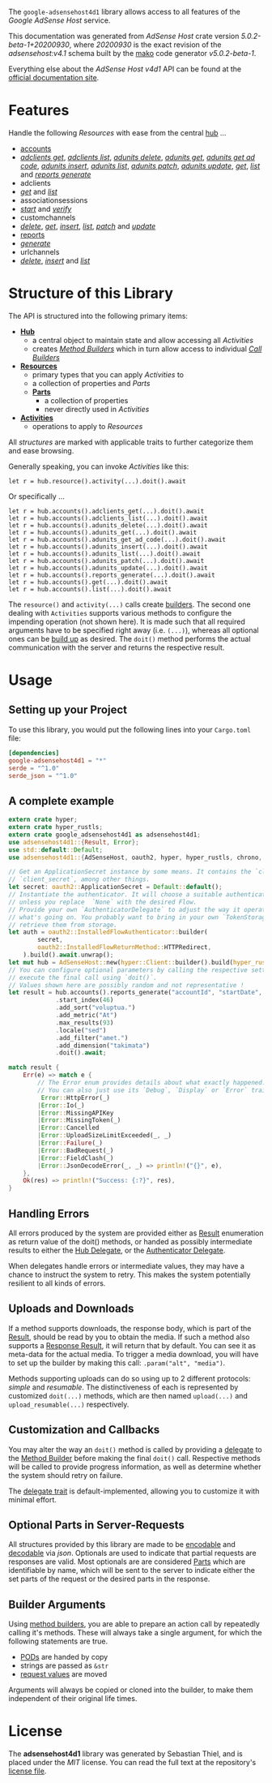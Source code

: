 <!---
DO NOT EDIT !
This file was generated automatically from 'src/generator/templates/api/README.md.mako'
DO NOT EDIT !
-->
The `google-adsensehost4d1` library allows access to all features of the *Google AdSense Host* service.

This documentation was generated from *AdSense Host* crate version *5.0.2-beta-1+20200930*, where *20200930* is the exact revision of the *adsensehost:v4.1* schema built by the [mako](http://www.makotemplates.org/) code generator *v5.0.2-beta-1*.

Everything else about the *AdSense Host* *v4d1* API can be found at the
[official documentation site](https://developers.google.com/adsense/host/).
# Features

Handle the following *Resources* with ease from the central [hub](https://docs.rs/google-adsensehost4d1/5.0.2-beta-1+20200930/google_adsensehost4d1/AdSenseHost) ... 

* [accounts](https://docs.rs/google-adsensehost4d1/5.0.2-beta-1+20200930/google_adsensehost4d1/api::Account)
 * [*adclients get*](https://docs.rs/google-adsensehost4d1/5.0.2-beta-1+20200930/google_adsensehost4d1/api::AccountAdclientGetCall), [*adclients list*](https://docs.rs/google-adsensehost4d1/5.0.2-beta-1+20200930/google_adsensehost4d1/api::AccountAdclientListCall), [*adunits delete*](https://docs.rs/google-adsensehost4d1/5.0.2-beta-1+20200930/google_adsensehost4d1/api::AccountAdunitDeleteCall), [*adunits get*](https://docs.rs/google-adsensehost4d1/5.0.2-beta-1+20200930/google_adsensehost4d1/api::AccountAdunitGetCall), [*adunits get ad code*](https://docs.rs/google-adsensehost4d1/5.0.2-beta-1+20200930/google_adsensehost4d1/api::AccountAdunitGetAdCodeCall), [*adunits insert*](https://docs.rs/google-adsensehost4d1/5.0.2-beta-1+20200930/google_adsensehost4d1/api::AccountAdunitInsertCall), [*adunits list*](https://docs.rs/google-adsensehost4d1/5.0.2-beta-1+20200930/google_adsensehost4d1/api::AccountAdunitListCall), [*adunits patch*](https://docs.rs/google-adsensehost4d1/5.0.2-beta-1+20200930/google_adsensehost4d1/api::AccountAdunitPatchCall), [*adunits update*](https://docs.rs/google-adsensehost4d1/5.0.2-beta-1+20200930/google_adsensehost4d1/api::AccountAdunitUpdateCall), [*get*](https://docs.rs/google-adsensehost4d1/5.0.2-beta-1+20200930/google_adsensehost4d1/api::AccountGetCall), [*list*](https://docs.rs/google-adsensehost4d1/5.0.2-beta-1+20200930/google_adsensehost4d1/api::AccountListCall) and [*reports generate*](https://docs.rs/google-adsensehost4d1/5.0.2-beta-1+20200930/google_adsensehost4d1/api::AccountReportGenerateCall)
* adclients
 * [*get*](https://docs.rs/google-adsensehost4d1/5.0.2-beta-1+20200930/google_adsensehost4d1/api::AdclientGetCall) and [*list*](https://docs.rs/google-adsensehost4d1/5.0.2-beta-1+20200930/google_adsensehost4d1/api::AdclientListCall)
* associationsessions
 * [*start*](https://docs.rs/google-adsensehost4d1/5.0.2-beta-1+20200930/google_adsensehost4d1/api::AssociationsessionStartCall) and [*verify*](https://docs.rs/google-adsensehost4d1/5.0.2-beta-1+20200930/google_adsensehost4d1/api::AssociationsessionVerifyCall)
* customchannels
 * [*delete*](https://docs.rs/google-adsensehost4d1/5.0.2-beta-1+20200930/google_adsensehost4d1/api::CustomchannelDeleteCall), [*get*](https://docs.rs/google-adsensehost4d1/5.0.2-beta-1+20200930/google_adsensehost4d1/api::CustomchannelGetCall), [*insert*](https://docs.rs/google-adsensehost4d1/5.0.2-beta-1+20200930/google_adsensehost4d1/api::CustomchannelInsertCall), [*list*](https://docs.rs/google-adsensehost4d1/5.0.2-beta-1+20200930/google_adsensehost4d1/api::CustomchannelListCall), [*patch*](https://docs.rs/google-adsensehost4d1/5.0.2-beta-1+20200930/google_adsensehost4d1/api::CustomchannelPatchCall) and [*update*](https://docs.rs/google-adsensehost4d1/5.0.2-beta-1+20200930/google_adsensehost4d1/api::CustomchannelUpdateCall)
* [reports](https://docs.rs/google-adsensehost4d1/5.0.2-beta-1+20200930/google_adsensehost4d1/api::Report)
 * [*generate*](https://docs.rs/google-adsensehost4d1/5.0.2-beta-1+20200930/google_adsensehost4d1/api::ReportGenerateCall)
* urlchannels
 * [*delete*](https://docs.rs/google-adsensehost4d1/5.0.2-beta-1+20200930/google_adsensehost4d1/api::UrlchannelDeleteCall), [*insert*](https://docs.rs/google-adsensehost4d1/5.0.2-beta-1+20200930/google_adsensehost4d1/api::UrlchannelInsertCall) and [*list*](https://docs.rs/google-adsensehost4d1/5.0.2-beta-1+20200930/google_adsensehost4d1/api::UrlchannelListCall)




# Structure of this Library

The API is structured into the following primary items:

* **[Hub](https://docs.rs/google-adsensehost4d1/5.0.2-beta-1+20200930/google_adsensehost4d1/AdSenseHost)**
    * a central object to maintain state and allow accessing all *Activities*
    * creates [*Method Builders*](https://docs.rs/google-adsensehost4d1/5.0.2-beta-1+20200930/google_adsensehost4d1/client::MethodsBuilder) which in turn
      allow access to individual [*Call Builders*](https://docs.rs/google-adsensehost4d1/5.0.2-beta-1+20200930/google_adsensehost4d1/client::CallBuilder)
* **[Resources](https://docs.rs/google-adsensehost4d1/5.0.2-beta-1+20200930/google_adsensehost4d1/client::Resource)**
    * primary types that you can apply *Activities* to
    * a collection of properties and *Parts*
    * **[Parts](https://docs.rs/google-adsensehost4d1/5.0.2-beta-1+20200930/google_adsensehost4d1/client::Part)**
        * a collection of properties
        * never directly used in *Activities*
* **[Activities](https://docs.rs/google-adsensehost4d1/5.0.2-beta-1+20200930/google_adsensehost4d1/client::CallBuilder)**
    * operations to apply to *Resources*

All *structures* are marked with applicable traits to further categorize them and ease browsing.

Generally speaking, you can invoke *Activities* like this:

```Rust,ignore
let r = hub.resource().activity(...).doit().await
```

Or specifically ...

```ignore
let r = hub.accounts().adclients_get(...).doit().await
let r = hub.accounts().adclients_list(...).doit().await
let r = hub.accounts().adunits_delete(...).doit().await
let r = hub.accounts().adunits_get(...).doit().await
let r = hub.accounts().adunits_get_ad_code(...).doit().await
let r = hub.accounts().adunits_insert(...).doit().await
let r = hub.accounts().adunits_list(...).doit().await
let r = hub.accounts().adunits_patch(...).doit().await
let r = hub.accounts().adunits_update(...).doit().await
let r = hub.accounts().reports_generate(...).doit().await
let r = hub.accounts().get(...).doit().await
let r = hub.accounts().list(...).doit().await
```

The `resource()` and `activity(...)` calls create [builders][builder-pattern]. The second one dealing with `Activities` 
supports various methods to configure the impending operation (not shown here). It is made such that all required arguments have to be 
specified right away (i.e. `(...)`), whereas all optional ones can be [build up][builder-pattern] as desired.
The `doit()` method performs the actual communication with the server and returns the respective result.

# Usage

## Setting up your Project

To use this library, you would put the following lines into your `Cargo.toml` file:

```toml
[dependencies]
google-adsensehost4d1 = "*"
serde = "^1.0"
serde_json = "^1.0"
```

## A complete example

```Rust
extern crate hyper;
extern crate hyper_rustls;
extern crate google_adsensehost4d1 as adsensehost4d1;
use adsensehost4d1::{Result, Error};
use std::default::Default;
use adsensehost4d1::{AdSenseHost, oauth2, hyper, hyper_rustls, chrono, FieldMask};

// Get an ApplicationSecret instance by some means. It contains the `client_id` and 
// `client_secret`, among other things.
let secret: oauth2::ApplicationSecret = Default::default();
// Instantiate the authenticator. It will choose a suitable authentication flow for you, 
// unless you replace  `None` with the desired Flow.
// Provide your own `AuthenticatorDelegate` to adjust the way it operates and get feedback about 
// what's going on. You probably want to bring in your own `TokenStorage` to persist tokens and
// retrieve them from storage.
let auth = oauth2::InstalledFlowAuthenticator::builder(
        secret,
        oauth2::InstalledFlowReturnMethod::HTTPRedirect,
    ).build().await.unwrap();
let mut hub = AdSenseHost::new(hyper::Client::builder().build(hyper_rustls::HttpsConnectorBuilder::new().with_native_roots().https_or_http().enable_http1().enable_http2().build()), auth);
// You can configure optional parameters by calling the respective setters at will, and
// execute the final call using `doit()`.
// Values shown here are possibly random and not representative !
let result = hub.accounts().reports_generate("accountId", "startDate", "endDate")
             .start_index(46)
             .add_sort("voluptua.")
             .add_metric("At")
             .max_results(93)
             .locale("sed")
             .add_filter("amet.")
             .add_dimension("takimata")
             .doit().await;

match result {
    Err(e) => match e {
        // The Error enum provides details about what exactly happened.
        // You can also just use its `Debug`, `Display` or `Error` traits
         Error::HttpError(_)
        |Error::Io(_)
        |Error::MissingAPIKey
        |Error::MissingToken(_)
        |Error::Cancelled
        |Error::UploadSizeLimitExceeded(_, _)
        |Error::Failure(_)
        |Error::BadRequest(_)
        |Error::FieldClash(_)
        |Error::JsonDecodeError(_, _) => println!("{}", e),
    },
    Ok(res) => println!("Success: {:?}", res),
}

```
## Handling Errors

All errors produced by the system are provided either as [Result](https://docs.rs/google-adsensehost4d1/5.0.2-beta-1+20200930/google_adsensehost4d1/client::Result) enumeration as return value of
the doit() methods, or handed as possibly intermediate results to either the 
[Hub Delegate](https://docs.rs/google-adsensehost4d1/5.0.2-beta-1+20200930/google_adsensehost4d1/client::Delegate), or the [Authenticator Delegate](https://docs.rs/yup-oauth2/*/yup_oauth2/trait.AuthenticatorDelegate.html).

When delegates handle errors or intermediate values, they may have a chance to instruct the system to retry. This 
makes the system potentially resilient to all kinds of errors.

## Uploads and Downloads
If a method supports downloads, the response body, which is part of the [Result](https://docs.rs/google-adsensehost4d1/5.0.2-beta-1+20200930/google_adsensehost4d1/client::Result), should be
read by you to obtain the media.
If such a method also supports a [Response Result](https://docs.rs/google-adsensehost4d1/5.0.2-beta-1+20200930/google_adsensehost4d1/client::ResponseResult), it will return that by default.
You can see it as meta-data for the actual media. To trigger a media download, you will have to set up the builder by making
this call: `.param("alt", "media")`.

Methods supporting uploads can do so using up to 2 different protocols: 
*simple* and *resumable*. The distinctiveness of each is represented by customized 
`doit(...)` methods, which are then named `upload(...)` and `upload_resumable(...)` respectively.

## Customization and Callbacks

You may alter the way an `doit()` method is called by providing a [delegate](https://docs.rs/google-adsensehost4d1/5.0.2-beta-1+20200930/google_adsensehost4d1/client::Delegate) to the 
[Method Builder](https://docs.rs/google-adsensehost4d1/5.0.2-beta-1+20200930/google_adsensehost4d1/client::CallBuilder) before making the final `doit()` call. 
Respective methods will be called to provide progress information, as well as determine whether the system should 
retry on failure.

The [delegate trait](https://docs.rs/google-adsensehost4d1/5.0.2-beta-1+20200930/google_adsensehost4d1/client::Delegate) is default-implemented, allowing you to customize it with minimal effort.

## Optional Parts in Server-Requests

All structures provided by this library are made to be [encodable](https://docs.rs/google-adsensehost4d1/5.0.2-beta-1+20200930/google_adsensehost4d1/client::RequestValue) and 
[decodable](https://docs.rs/google-adsensehost4d1/5.0.2-beta-1+20200930/google_adsensehost4d1/client::ResponseResult) via *json*. Optionals are used to indicate that partial requests are responses 
are valid.
Most optionals are are considered [Parts](https://docs.rs/google-adsensehost4d1/5.0.2-beta-1+20200930/google_adsensehost4d1/client::Part) which are identifiable by name, which will be sent to 
the server to indicate either the set parts of the request or the desired parts in the response.

## Builder Arguments

Using [method builders](https://docs.rs/google-adsensehost4d1/5.0.2-beta-1+20200930/google_adsensehost4d1/client::CallBuilder), you are able to prepare an action call by repeatedly calling it's methods.
These will always take a single argument, for which the following statements are true.

* [PODs][wiki-pod] are handed by copy
* strings are passed as `&str`
* [request values](https://docs.rs/google-adsensehost4d1/5.0.2-beta-1+20200930/google_adsensehost4d1/client::RequestValue) are moved

Arguments will always be copied or cloned into the builder, to make them independent of their original life times.

[wiki-pod]: http://en.wikipedia.org/wiki/Plain_old_data_structure
[builder-pattern]: http://en.wikipedia.org/wiki/Builder_pattern
[google-go-api]: https://github.com/google/google-api-go-client

# License
The **adsensehost4d1** library was generated by Sebastian Thiel, and is placed 
under the *MIT* license.
You can read the full text at the repository's [license file][repo-license].

[repo-license]: https://github.com/Byron/google-apis-rsblob/main/LICENSE.md


